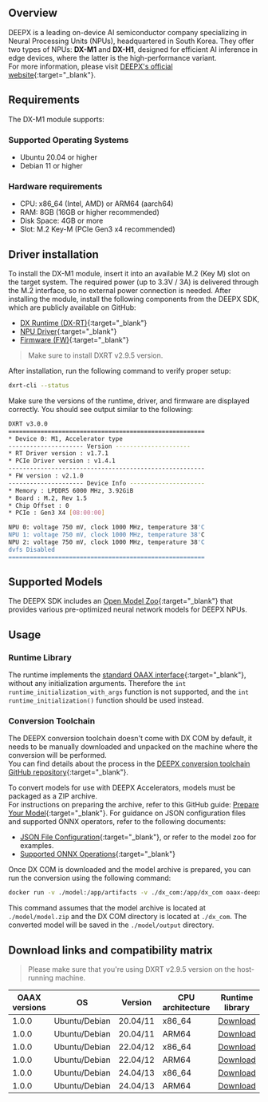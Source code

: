 ## Overview

DEEPX is a leading on-device AI semiconductor company specializing in Neural Processing Units (NPUs), headquartered in South Korea. They offer two types of NPUs: **DX-M1** and **DX-H1**, designed for efficient AI inference in edge devices, where the latter is the high-performance variant.   
For more information, please visit [DEEPX's official website](https://www.deepx.ai){:target="_blank"}.


## Requirements

The DX-M1 module supports:

### Supported Operating Systems 
 
- Ubuntu 20.04 or higher
- Debian 11 or higher

### Hardware requirements

- CPU: x86_64 (Intel, AMD) or ARM64 (aarch64)
- RAM: 8GB (16GB or higher recommended)
- Disk Space: 4GB or more
- Slot: M.2 Key-M (PCIe Gen3 x4 recommended)

## Driver installation

To install the DX-M1 module, insert it into an available M.2 (Key M) slot on the target system. The required power (up to 3.3V / 3A) is delivered through the M.2 interface, so no external power connection is needed.
After installing the module, install the following components from the DEEPX SDK, which are publicly available on GitHub:

- [DX Runtime (DX-RT)](https://github.com/DEEPX-AI/dx_rt){:target="_blank"}
- [NPU Driver](https://github.com/DEEPX-AI/dx_rt_npu_linux_driver){:target="_blank"}
- [Firmware (FW)](https://github.com/DEEPX-AI/dx_fw){:target="_blank"}

> Make sure to install DXRT v2.9.5 version.

After installation, run the following command to verify proper setup:
```bash
dxrt-cli --status
```
Make sure the versions of the runtime, driver, and firmware are displayed correctly.
You should see output similar to the following:

```bash
DXRT v3.0.0  
=======================================================  
* Device 0: M1, Accelerator type  
--------------------- Version ---------------------  
* RT Driver version : v1.7.1  
* PCIe Driver version : v1.4.1  
-------------------------------------------------------  
* FW version : v2.1.0  
--------------------- Device Info ---------------------  
* Memory : LPDDR5 6000 MHz, 3.92GiB  
* Board : M.2, Rev 1.5  
* Chip Offset : 0  
* PCIe : Gen3 X4 [08:00:00]  

NPU 0: voltage 750 mV, clock 1000 MHz, temperature 38'C  
NPU 1: voltage 750 mV, clock 1000 MHz, temperature 38'C  
NPU 2: voltage 750 mV, clock 1000 MHz, temperature 38'C  
dvfs Disabled  
=======================================================
```

## Supported Models
The DEEPX SDK includes an [Open Model Zoo](https://developer.deepx.ai/wp-content/modelzoo/model_zoo_fin.html){:target="_blank"} that provides various pre-optimized neural network models for DEEPX NPUs.


## Usage

### Runtime Library

The runtime implements the [standard OAAX interface](https://github.com/OAAX-standard/OAAX/blob/main/Illustrative%20example/Runtime/include/interface.h){:target="_blank"}, without any initialization arguments. Therefore the `int runtime_initialization_with_args` function is not supported, and the `int runtime_initialization()` function should be used instead.



### Conversion Toolchain

The DEEPX conversion toolchain doesn't come with DX COM by default, it needs to be manually downloaded and unpacked on the machine where the conversion will be performed.  
You can find details about the process in the [DEEPX conversion toolchain GitHub repository](https://github.com/OAAX-standard/deepx-acceleration/tree/main/conversion-toolchain#step-1-download-deepxs-dx-com){:target="_blank"}.

To convert models for use with DEEPX Accelerators, models must be packaged as a ZIP archive.  
For instructions on preparing the archive, refer to this GitHub guide: [Prepare Your Model](https://github.com/OAAX-standard/deepx-acceleration/tree/main/conversion-toolchain#step-2-prepare-your-model){:target="_blank"}.
For guidance on JSON configuration files and supported ONNX operators, refer to the following
documents:
- [JSON File Configuration](https://github.com/OAAX-standard/deepx-acceleration/tree/main/conversion-toolchain#json-file-configuration){:target="_blank"}, or refer to the model zoo for examples.
- [Supported ONNX Operations](https://github.com/OAAX-standard/deepx-acceleration/tree/main/conversion-toolchain#supported-onnx-operations){:target="_blank"}

Once DX COM is downloaded and the model archive is prepared, you can run the conversion using the following command:

```bash
docker run -v ./model:/app/artifacts -v ./dx_com:/app/dx_com oaax-deepx-toolchain:latest /app/artifacts/model.zip /app/artifacts/output
```
This command assumes that the model archive is located at `./model/model.zip` and the DX COM directory is located at `./dx_com`. The converted model will be saved in the `./model/output` directory.

## Download links and compatibility matrix

> Please make sure that you're using DXRT v2.9.5 version on the host-running machine.

| OAAX versions | OS            | Version  | CPU architecture | Runtime library                                                                                                            | Conversion toolchain                                                                                            |
| ------------- | ------------- | -------- | ---------------- | -------------------------------------------------------------------------------------------------------------------------- | --------------------------------------------------------------------------------------------------------------- |
| 1.0.0         | Ubuntu/Debian | 20.04/11 | x86_64           | [Download](https://oaax.nbg1.your-objectstorage.com/runtimes/latest/DEEPX/aarch64/Ubuntu/20.04/library-dxrt-v2.9.5.tar.gz) | [Download](https://oaax.nbg1.your-objectstorage.com/conversion-toolchain/latest/DEEPX/oaax-deepx-toolchain.tar) |
| 1.0.0         | Ubuntu/Debian | 20.04/11 | ARM64            | [Download](https://oaax.nbg1.your-objectstorage.com/runtimes/latest/DEEPX/aarch64/Ubuntu/20.04/library-dxrt-v2.9.5.tar.gz) | ⬆️                                                                                                               |
| 1.0.0         | Ubuntu/Debian | 22.04/12 | x86_64           | [Download](https://oaax.nbg1.your-objectstorage.com/runtimes/latest/DEEPX/x86_64/Ubuntu/22.04/library-dxrt-v2.9.5.tar.gz)  | ⬆️                                                                                                               |
| 1.0.0         | Ubuntu/Debian | 22.04/12 | ARM64            | [Download](https://oaax.nbg1.your-objectstorage.com/runtimes/latest/DEEPX/aarch64/Ubuntu/22.04/library-dxrt-v2.9.5.tar.gz) | ⬆️                                                                                                               |
| 1.0.0         | Ubuntu/Debian | 24.04/13 | x86_64           | [Download](https://oaax.nbg1.your-objectstorage.com/runtimes/latest/DEEPX/x86_64/Ubuntu/24.04/library-dxrt-v2.9.5.tar.gz)  | ⬆️                                                                                                               |
| 1.0.0         | Ubuntu/Debian | 24.04/13 | ARM64            | [Download](https://oaax.nbg1.your-objectstorage.com/runtimes/latest/DEEPX/aarch64/Ubuntu/24.04/library-dxrt-v2.9.5.tar.gz) | ⬆️                                                                                                               |